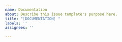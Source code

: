 ```yaml
---
name: Documentation
about: Describe this issue template's purpose here.
title: "[DOCUMENTATION] "
labels: ''
assignees: ''

---
```



